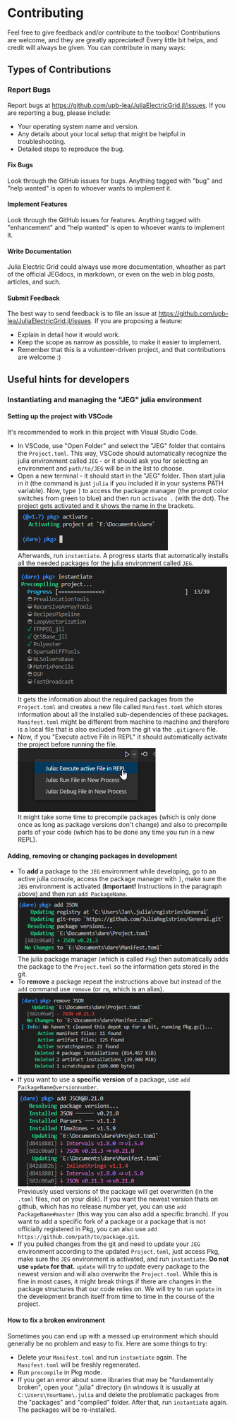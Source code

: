 # Contributing
Feel free to give feedback and/or contribute to the toolbox!
Contributions are welcome, and they are greatly appreciated! Every little bit
helps, and credit will always be given.
You can contribute in many ways:
## Types of Contributions
### Report Bugs
Report bugs at https://github.com/upb-lea/JuliaElectricGrid.jl/issues.
If you are reporting a bug, please include:
* Your operating system name and version.
* Any details about your local setup that might be helpful in troubleshooting.
* Detailed steps to reproduce the bug.
#### Fix Bugs
Look through the GitHub issues for bugs. Anything tagged with "bug" and "help
wanted" is open to whoever wants to implement it.
#### Implement Features
Look through the GitHub issues for features. Anything tagged with "enhancement"
and "help wanted" is open to whoever wants to implement it.
#### Write Documentation
Julia Electric Grid could always use more documentation, wheather as part of the
official JEGdocs, in markdown, or even on the web in blog posts,
articles, and such.
#### Submit Feedback
The best way to send feedback is to file an issue at https://github.com/upb-lea/JuliaElectricGrid.jl/issues.
If you are proposing a feature:
* Explain in detail how it would work.
* Keep the scope as narrow as possible, to make it easier to implement.
* Remember that this is a volunteer-driven project, and that contributions
  are welcome :)
## Useful hints for developers
### Instantiating and managing the "JEG" julia environment
#### Setting up the project with VSCode
It's recommended to work in this project with Visual Studio Code.
- In VSCode, use "Open Folder" and select the "JEG" folder that contains the `Project.toml`. This way, VSCode should automatically recognize the julia environment called `JEG` - or it should ask you for selecting an environment and `path/to/JEG` will be in the list to choose.
- Open a new terminal - it should start in the "JEG" folder. Then start julia in it (the command is just `julia` if you included it in your systems PATH variable). Now, type `]` to access the package manager (the prompt color switches from green to blue) and then run `activate .` (with the dot). The project gets activated and it shows the name in the brackets. \
![activated project](assets/dev_readme/activate.png) \
Afterwards, run `instantiate`. A progress starts that automatically installs all the needed packages for the julia environment called `JEG`. \
![instantiate project](assets/dev_readme/instantiate.png) \
It gets the information about the required packages from the `Project.toml` and creates a new file called `Manifest.toml` which stores information about all the installed sub-dependencies of these packages. `Manifest.toml` might be different from machine to machine and therefore is a local file that is also excluded from the git via the `.gitignore` file.
- Now, if you "Execute active File in REPL" it should automatically activate the project before running the file. \
![run in REPL](assets/dev_readme/RunInREPL.png) \
It might take some time to precompile packages (which is only done once as long as package versions don't change) and also to precompile parts of your code (which has to be done any time you run in a new REPL).
#### Adding, removing or changing packages in development
- To **add** a package to the `JEG` environment while developing, go to an active julia console, access the package manager with `]`, make sure the `JEG` environment is activated (**Important!** Instructions in the paragraph above) and then run `add PackageName`. \
![add a package](assets/dev_readme/addpackage.png) \
The julia package manager (which is called `Pkg`) then automatically adds the package to the `Project.toml` so the information gets stored in the git.
- To **remove** a package repeat the instructions above but instead of the `add` command use `remove` (or `rm`, which is an alias). \
![remove a package](assets/dev_readme/removepackage.png)
- If you want to use a **specific version** of a package, use `add PackageName@versionnumber`. \
![specific package version](assets/dev_readme/specificversion.png) \
Previously used versions of the package will get overwritten (in the `.toml` files, not on your disk).
If you want the newest version thats on github, which has no release number yet, you can use `add PackageName#master` (this way you can also add a specific branch).
If you want to add a specific fork of a package or a package that is not officially registered in Pkg, you can also use `add https://github.com/path/to/package.git`.
- If you pulled changes from the git and need to update your `JEG` environment according to the updated `Project.toml`, just access Pkg, make sure the `JEG` environment is activated, and run `instantiate`.
**Do not use `update` for that.** `update` will try to update every package to the newest version and will also overwrite the `Project.toml`. While this is fine in most cases, it might break things if there are changes in the package structures that our code relies on. We will try to run `update` in the development branch itself from time to time in the course of the project.
#### How to fix a broken environment
Sometimes you can end up with a messed up environment which should generally be no problem and easy to fix. Here are some things to try:
- Delete your `Manifest.toml` and run `instantiate` again. The `Manifest.toml` will be freshly regenerated.
- Run `precompile` in Pkg mode.
- If you get an error about some libraries that may be "fundamentally broken", open your ".julia" directory (in windows it is usually at `C:\Users\YourName\.julia` and delete the problematic packages from the "packages" and "compiled" folder. After that, run `instantiate` again. The packages will be re-installed.
